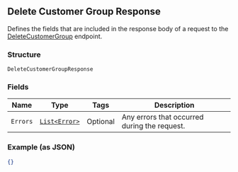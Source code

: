 ## Delete Customer Group Response

Defines the fields that are included in the response body of
a request to the [DeleteCustomerGroup](#endpoint-deletecustomergroup) endpoint.

### Structure

`DeleteCustomerGroupResponse`

### Fields

| Name | Type | Tags | Description |
|  --- | --- | --- | --- |
| `Errors` | [`List<Error>`](/doc/models/error.md) | Optional | Any errors that occurred during the request. |

### Example (as JSON)

```json
{}
```

